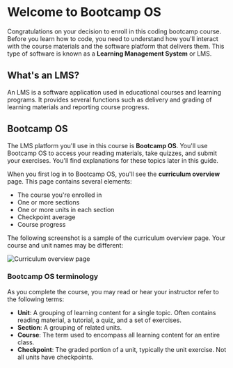 # Welcome to Bootcamp OS

Congratulations on your decision to enroll in this coding bootcamp course. Before you learn how to code, you need to understand how you'll interact with the course materials and the software platform that delivers them. This type of software is known as a **Learning Management System** or LMS.

## What's an LMS?
An LMS is a software application used in educational courses and learning programs. It provides several functions such as delivery and grading of learning materials and reporting course progress.

## Bootcamp OS
The LMS platform you'll use in this course is **Bootcamp OS**. You'll use Bootcamp OS to access your reading materials, take quizzes, and submit your exercises. You'll find explanations for these topics later in this guide.

When you first log in to Bootcamp OS, you'll see the **curriculum overview** page. This page contains several elements:
-   The course you're enrolled in
-   One or more sections
-   One or more units in each section
-   Checkpoint average
-   Course progress

The following screenshot is a sample of the curriculum overview page. Your course and unit names may be different:

![Curriculum overview page](https://bootcamp-os-lms-prd-public.s3.us-west-2.amazonaws.com/content/e7211deed95a80e0cf22eaa52139656c.png)

### Bootcamp OS terminology
As you complete the course, you may read or hear your instructor refer to the following terms:
-   **Unit**: A grouping of learning content for a single topic. Often contains reading material, a tutorial, a quiz, and a set of exercises.
-   **Section**: A grouping of related units.
-   **Course**: The term used to encompass all learning content for an entire class.
-   **Checkpoint**: The graded portion of a unit, typically the unit exercise. Not all units have checkpoints.